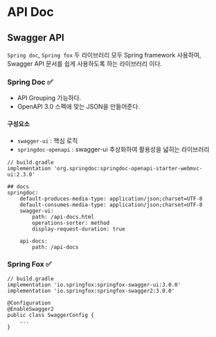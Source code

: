 # API Doc

## Swagger API

`Spring doc`, `Spring fox` 두 라이브러리 모두 Spring framework 사용하여, Swagger API 문서를 쉽게 사용하도록 하는 라이브러리 이다.



### Spring Doc ✅

* API Grouping 가능하다.
* OpenAPI 3.0 스펙에 맞는 JSON을 만들어준다.

#### **구성요소**

* `swagger-ui` : 핵심 로직
* `springdoc-openapi` : swagger-ui 추상화하여 활용성을 넓히는 라이브러리

```
// build.gradle
implementation 'org.springdoc:springdoc-openapi-starter-webmvc-ui:2.3.0'
```

```
## docs
springdoc:
    default-produces-media-type: application/json;charset=UTF-8
    default-consumes-media-type: application/json;charset=UTF-8
    swagger-ui:
        path: /api-docs.html
        operations-sorter: method
        display-request-duration: true

    api-docs:
        path: /api-docs
```



### Spring Fox ✅

```
// build.gradle
implementation 'io.springfox:springfox-swagger-ui:3.0.0'
implementation 'io.springfox:springfox-swagger2:3.0.0'
```

```
@Configuration
@EnableSwagger2
public class SwaggerConfig {
    ...
}
```
